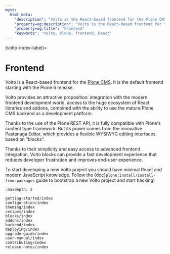 ```yaml
---
myst:
  html_meta:
    "description": "Volto is the React-based frontend for the Plone CMS. It is the default UI for the Plone 6 release."
    "property=og:description": "Volto is the React-based frontend for the Plone CMS. It is the default UI for the Plone 6 release."
    "property=og:title": "Frontend"
    "keywords": "Volto, Plone, frontend, React"
---
```


(volto-index-label)=

# Frontend

Volto is a React-based frontend for the [Plone CMS](https://plone.org).
It is the default frontend starting with the Plone 6 release.

Volto provides an attractive proposition:
integration with the modern frontend development world,
access to the huge ecosystem of React libraries and addons,
combined with the ability to use the mature Plone CMS backend as a development platform.

Thanks to the use of the Plone REST API, it is fully compatible with
Plone's content type framework. But its power comes from the innovative Pastanaga Editor,
which provides a flexible WYSIWYG editing interfaces based on "blocks".

Thanks to their simplicity and easy access to advanced frontend integration,
Volto blocks can provide a fast development experience that reduces
developer frustration and improves end-user experience.

To start developing a new Volto project you should have minimal React and
modern JavaScript knowledge. Follow the {doc}`plone:install/install-from-packages`
guide to bootstrap a new Volto project and start hacking!

```{toctree}
:maxdepth: 2

getting-started/index
configuration/index
theming/index
recipes/index
blocks/index
addons/index
backend/index
deploying/index
upgrade-guide/index
user-manual/index
contributing/index
release-notes/index
```

